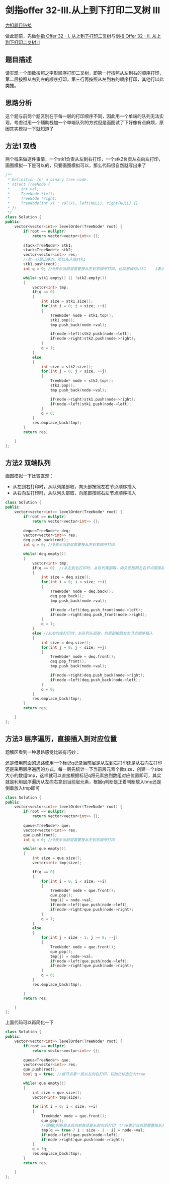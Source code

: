 # 剑指offer 32-III.从上到下打印二叉树 III  

[力扣题目链接](https://leetcode-cn.com/problems/cong-shang-dao-xia-da-yin-er-cha-shu-iii-lcof/)         

做此题前，先做[剑指 Offer 32 - I. 从上到下打印二叉树](https://leetcode-cn.com/problems/cong-shang-dao-xia-da-yin-er-cha-shu-lcof/)与[剑指 Offer 32 - II. 从上到下打印二叉树 II](https://leetcode-cn.com/problems/cong-shang-dao-xia-da-yin-er-cha-shu-ii-lcof/)  

## 题目描述  

请实现一个函数按照之字形顺序打印二叉树，即第一行按照从左到右的顺序打印，第二层按照从右到左的顺序打印，第三行再按照从左到右的顺序打印，其他行以此类推。  


## 思路分析  

这个题与前两个题区别在于每一层的打印顺序不同，因此用一个单端的队列无法实现，考虑过用一个辅助栈加一个单端队列的方式但是画图试了下好像有点麻烦，原因其实模拟一下就知道了    

## 方法1  双栈  

两个栈来做这件事情，一个stk1负责从左到右打印，一个stk2负责从右向左打印，画图模拟一下是可以的，只要画图模拟可以，那么代码很自然就写出来了  

```cpp
/**
 * Definition for a binary tree node.
 * struct TreeNode {
 *     int val;
 *     TreeNode *left;
 *     TreeNode *right;
 *     TreeNode(int x) : val(x), left(NULL), right(NULL) {}
 * };
 */
class Solution {
public:
    vector<vector<int>> levelOrder(TreeNode* root) {
        if(root == nullptr)
            return vector<vector<int>> {};
        
        stack<TreeNode*> stk1;
        stack<TreeNode*> stk2;
        vector<vector<int>> res;
        //第一行是正序的，所以先入栈stk1 
        stk1.push(root);
        int q = 0; //0表示当前层需要按从左到右顺序打印，也就是操作stk1    1表示当前层需要按从右向左顺序打印  

        while(!stk1.empty() || !stk2.empty())
        {
            vector<int> tmp;
            if(q == 0)
            {
                int size = stk1.size();
                for(int i = 0; i < size; ++i)
                {
                    TreeNode* node = stk1.top();
                    stk1.pop();
                    tmp.push_back(node->val);

                    if(node->left)stk2.push(node->left);
                    if(node->right)stk2.push(node->right);
                }
                q = 1;
            }
            else
            {
                int size = stk2.size();
                for(int j = 0; j < size; ++j)
                {
                    TreeNode* node = stk2.top();
                    stk2.pop();
                    tmp.push_back(node->val);

                    if(node->right)stk1.push(node->right);
                    if(node->left)stk1.push(node->left);
                }
                q = 0;
            }
            res.emplace_back(tmp);
        }
        return res;

    }
};
```


## 方法2 双端队列  

画图模拟一下比较直观：  
* 从左到右打印时，从队列尾部取，向头部按照左右节点顺序插入  
* 从右向左打印时，从队列头部取，向尾部按照右左节点顺序插入  


```cpp
class Solution {
public:
    vector<vector<int>> levelOrder(TreeNode* root) {
        if(root == nullptr)
            return vector<vector<int>> {};
        
        deque<TreeNode*> deq;
        vector<vector<int>> res; 
        deq.push_back(root);
        int q = 0; //0表示当前层需要按从左到右顺序打印

        while(!deq.empty())
        {
            vector<int> tmp;
            if(q == 0)  //从左到右打印时，从队列尾部取，向头部按照左右节点顺序插入  
            {
                int size = deq.size();
                for(int i = 0; i < size; ++i)
                {
                    TreeNode* node = deq.back();
                    deq.pop_back();
                    tmp.push_back(node->val);

                    if(node->left)deq.push_front(node->left);
                    if(node->right)deq.push_front(node->right);
                }
                q = 1;
            }
            else //从右向左打印时，从队列头部取，向尾部按照右左节点顺序插入
            {
                int size = deq.size();
                for(int j = 0; j < size; ++j)
                {
                    TreeNode* node = deq.front();
                    deq.pop_front();
                    tmp.push_back(node->val);

                    if(node->right)deq.push_back(node->right);
                    if(node->left)deq.push_back(node->left);
                }
                q = 0;
            }
            res.emplace_back(tmp);
        }
        return res;

    }
};
```





## 方法3  层序遍历，直接插入到对应位置  

题解区看到一种思路感觉比较有巧妙：  

还是借用前面的思路使用一个标记q记录当前层是从左到右打印还是从右向左打印  
还是采用层序遍历的方式，每一层先统计一下当前层元素个数size，创建一个size大小的数组tmp，这样就可以直接根据标记q将元素放到数组对应位置即可，其实就是利用层序遍历从左向右拿到当前层元素，根据q判断是正着判断放入tmp还是倒着放入tmp即可


```cpp
class Solution {
public:
    vector<vector<int>> levelOrder(TreeNode* root) {
        if(root == nullptr)
            return vector<vector<int>> {};
        
        queue<TreeNode*> que;
        vector<vector<int>> res; 
        que.push(root);
        int q = 0; //0表示当前层需要按从左到右顺序打印  

        while(!que.empty())
        {
            int size = que.size();
            vector<int> tmp(size);

            if(q == 0)
            {
                for(int i = 0; i < size; ++i)
                {
                    TreeNode* node = que.front();
                    que.pop();
                    tmp[i] = node->val;
                    if(node->left)que.push(node->left);
                    if(node->right)que.push(node->right);
                }
                q = 1;
            }
            else
            {
                for(int j = size - 1; j >= 0; --j)
                {
                    TreeNode* node = que.front();
                    que.pop();
                    tmp[j] = node->val;
                    if(node->left)que.push(node->left);
                    if(node->right)que.push(node->right);
                }
                q = 0;
            }
            res.emplace_back(tmp);

        }
        return res;

    }
};
```


上面代码可以再简化一下

```cpp
class Solution {
public:
    vector<vector<int>> levelOrder(TreeNode* root) {
        if(root == nullptr)
            return vector<vector<int>> {};
        
        queue<TreeNode*> que;
        vector<vector<int>> res; 
        que.push(root);
        bool q = true; //根节点第一层从左向右打印，初始化标志位为true

        while(!que.empty())
        {
            int size = que.size();
            vector<int> tmp(size);
            
            for(int i = 0; i < size; ++i)
            {
                TreeNode* node = que.front();
                que.pop();
                //根据q判断是从后向前放还是从前向后打印　true表示当前层需要按从左到右顺序打印
                tmp[q == true ? i : size - 1 - i] = node->val;
                if(node->left)que.push(node->left);
                if(node->right)que.push(node->right);
            }
            q = !q;
            res.emplace_back(tmp);
        }
        return res;

    }
};
```
